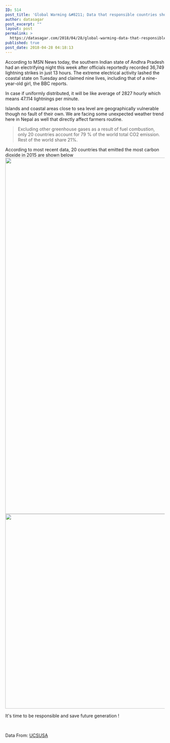 ```yaml
---
ID: 514
post_title: 'Global Warming &#8211; Data that responsible countries should care about'
author: datasagar
post_excerpt: ""
layout: post
permalink: >
  https://datasagar.com/2018/04/28/global-warming-data-that-responsible-countries-should-care-about/
published: true
post_date: 2018-04-28 04:18:13
---
```

According to MSN News today, the southern Indian state of Andhra Pradesh had an electrifying night this week after officials reportedly recorded 36,749 lightning strikes in just 13 hours. The extreme electrical activity lashed the coastal state on Tuesday and claimed nine lives, including that of a nine-year-old girl, the BBC reports.

In case if uniformly distributed, it will be like average of 2827 hourly which means 47.114 lightnings per minute.

Islands and coastal areas close to sea level are geographically vulnerable though no fault of their own. We are facing some unexpected weather trend here in Nepal as well that directly affect farmers routine.
<blockquote>Excluding other greenhouse gases as a result of fuel combustion, only 20 countries account for 79 % of the world total CO2 emission. Rest of the world share 21%.</blockquote>
According to most recent data, 20 countries that emitted the most carbon dioxide in 2015 are shown below

<img class="alignnone size-full wp-image-515" src="https://datasagar.com/wp-content/uploads/2018/04/data_co2emission.png" alt="" width="810" height="1127" />

<img class="alignnone  wp-image-516" src="https://datasagar.com/wp-content/uploads/2018/04/gw-graphic-pie-chart-co2-emissions-by-country-2015.png" alt="" width="808" height="616" />

It's time to be responsible and save future generation !

&nbsp;

Data From: <a href="https://www.ucsusa.org/global-warming/science-and-impacts/science/each-countrys-share-of-co2.html#.WuPzBYiFPD5">UCSUSA</a>